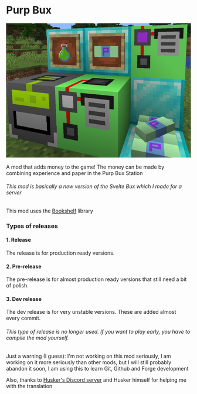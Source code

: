 # Purp Bux

![showcase](https://github.com/kotakotik22/purp-bux/blob/latest/showcase.png?raw=true)

A mod that adds money to the game! The money can be made by combining
experience and paper in the Purp Bux Station

###### This mod is basically a new version of the Svelte Bux which I made for a server

This mod uses the [Bookshelf](https://www.curseforge.com/minecraft/mc-mods/bookshelf) library

### Types of releases

#### 1. Release

The release is for production ready versions.

#### 2. Pre-release

The pre-release is for almost production ready versions that still need a bit of polish.

#### 3. Dev release

The dev release is for very unstable versions. These are added almost every commit.

###### This type of release is no longer used. If you want to play early, you have to compile the mod yourself.

Just a warning (I guess): I'm not working on this mod seriously, I
am working on it more seriously than other mods, but I will
still probably abandon it soon, I am using this to
learn Git, Github and Forge development

Also, thanks to [Husker's Discord server](https://discord.gg/53ZxcjgPFK) and Husker himself for helping me with the translation

